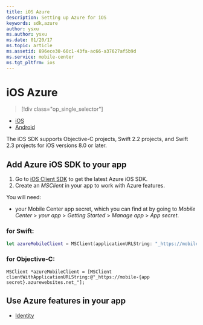 ```yaml
---
title: iOS Azure
description: Setting up Azure for iOS
keywords: sdk,azure
author: ysxu
ms.author: ysxu
ms.date: 01/20/17
ms.topic: article
ms.assetid: 896ece30-60c1-43fa-ac66-a37627af5b9d
ms.service: mobile-center
ms.tgt_pltfrm: ios
---
```


# iOS Azure


> [!div class="op_single_selector"]
- [iOS](ios.md)
- [Android](android.md)

The iOS SDK supports Objective-C projects, Swift 2.2 projects, and Swift 2.3 projects for iOS versions 8.0 or later.

## Add Azure iOS SDK to your app
1. Go to [iOS Client SDK] to get the latest Azure iOS SDK.
2. Create an _MSClient_ in your app to work with Azure features.

You will need:
* your Mobile Center app secret, which you can find at by going to _Mobile Center_ > _your app_ > _Getting Started_ > _Manage app_ > _App secret_.

### for Swift:
```swift
let azureMobileClient = MSClient(applicationURLString: "_https://mobile-{app secret}.azurewebsites.net_")
```

### for Objective-C:
```obj-c
MSClient *azureMobileClient = [MSClient clientWithApplicationURLString:@"_https://mobile-{app secret}.azurewebsites.net_"];
```


## Use Azure features in your app
* [Identity]

[iOS Client SDK]: https://github.com/Azure/azure-mobile-apps-ios-client/blob/master/README.md#ios-client-sdk
[Identity]: /sdk/iOS/azure/identity/
